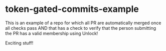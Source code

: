 # token-gated-commits-example

This is an example of a repo for which all PR are automatically merged once all checks pass AND that has a check to verify that the person submitting the PR has a valid membership using Unlock!

Exciting stuff!
